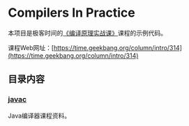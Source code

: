 # Compilers In Practice
本项目是极客时间的[《编译原理实战课》](https://time.geekbang.org/column/intro/314)课程的示例代码。

课程Web网址：[https://time.geekbang.org/column/intro/314](https://time.geekbang.org/column/intro/314)

## 目录内容
### [javac](javac)  
Java编译器课程资料。

